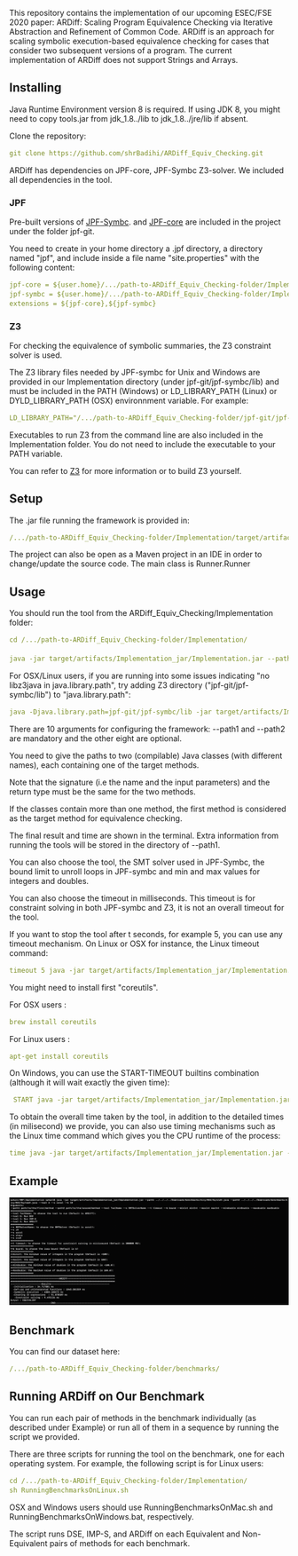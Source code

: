 This repository contains the implementation of our upcoming ESEC/FSE 2020 paper: ARDiff: Scaling Program Equivalence Checking via Iterative Abstraction and Refinement of Common Code. 
ARDiff is an approach for scaling symbolic execution-based equivalence checking for cases that consider two subsequent versions of a program.
The current implementation of ARDiff does not support Strings and Arrays.

## Installing
Java Runtime Environment version 8 is required. If using JDK 8, you might need to copy tools.jar from jdk_1.8../lib to jdk_1.8../jre/lib if absent.

Clone the repository:
````yaml
git clone https://github.com/shrBadihi/ARDiff_Equiv_Checking.git
````

ARDiff has dependencies on JPF-core, JPF-Symbc Z3-solver. We included all dependencies in the tool. 

### JPF
Pre-built versions of [JPF-Symbc](https://github.com/SymbolicPathFinder/jpf-symbc). and [JPF-core](https://https://github.com/javapathfinder/jpf-core) are included in the project under the folder jpf-git.

You need to create in your home directory a .jpf directory, a directory named "jpf", and include inside a file name "site.properties" with the following content:
````yaml
jpf-core = ${user.home}/.../path-to-ARDiff_Equiv_Checking-folder/Implementation/jpf-git/jpf-core
jpf-symbc = ${user.home}/.../path-to-ARDiff_Equiv_Checking-folder/Implementation/jpf-git/jpf-symbc
extensions = ${jpf-core},${jpf-symbc}
````

### Z3
For checking the equivalence of symbolic summaries, the Z3 constraint solver is used. 

The Z3 library files needed by JPF-symbc for Unix and Windows are provided in our Implementation directory (under jpf-git/jpf-symbc/lib) and must be included in the PATH (Windows) or LD_LIBRARY_PATH (Linux) or DYLD_LIBRARY_PATH (OSX) environnment variable. For example:

````yaml
LD_LIBRARY_PATH="/.../path-to-ARDiff_Equiv_Checking-folder/jpf-git/jpf-symbc/lib"
````

Executables to run Z3 from the command line are also included in the Implementation folder. 
You do not need to include the executable to your PATH variable.

You can refer to [Z3](https://github.com/Z3Prover/z3) for more information or to build Z3 yourself.

## Setup

The .jar file running the framework is provided in:
```yaml
/.../path-to-ARDiff_Equiv_Checking-folder/Implementation/target/artifacts/Implementation_jar/Implementation.jar
```

The project can also be open as a Maven project in an IDE in order to change/update the source code. The main class is Runner.Runner

## Usage
You should run the tool from the ARDiff_Equiv_Checking/Implementation folder:
```yaml
cd /.../path-to-ARDiff_Equiv_Checking-folder/Implementation/

java -jar target/artifacts/Implementation_jar/Implementation.jar --path1 path/to/the/first/method --path2 path/to/the/second/method --tool ToolName --s SMTSolverName --t timeout --bound LoopBoundLimit --minint Integer --maxint Integer --mindouble Double --maxdouble Double
```
For OSX/Linux users, if you are running into some issues indicating "no libz3java in java.library.path", 
try adding Z3 directory ("jpf-git/jpf-symbc/lib") to "java.library.path":

```yaml
java -Djava.library.path=jpf-git/jpf-symbc/lib -jar target/artifacts/Implementation_jar/Implementation.jar --path1 path/to/the/first/method --path2 path/to/the/second/method --tool ToolName --s SMTSolverName --t timeout --bound LoopBoundLimit --minint Integer --maxint Integer --mindouble Double --maxdouble Double
```

There are 10 arguments for configuring the framework: --path1 and --path2 are mandatory and the other eight are optional. 

You need to give the paths to two (compilable) Java classes (with different names), each containing one of the target methods.

Note that the signature (i.e the name and the input parameters) and the return type must be the same for the two methods.

If the classes contain more than one method, the first method is considered as the target method for equivalence checking. 

The final result and time are shown in the terminal. Extra information from running the tools will be stored in the directory of --path1.

You can also choose the tool, the SMT solver used in JPF-Symbc, the bound limit to unroll loops in JPF-symbc and min and max values for integers and doubles. 

You can also choose the timeout in milliseconds. This timeout is for constraint solving in both JPF-symbc and Z3, it is not an overall timeout for the tool. 

If you want to stop the tool after t seconds, for example 5, you can use any timeout mechanism.
On Linux or OSX for instance, the Linux timeout command:  

```yaml
timeout 5 java -jar target/artifacts/Implementation_jar/Implementation.jar --path1 path/to/the/first/method --path2 path/to/the/second/method --tool ToolName --s SMTSolverName --t timeout --bound LoopBoundLimit --minint Integer --maxint Integer --mindouble Double --maxdouble Double
```
You might need to install first "coreutils". 

For  OSX users :
```yaml
brew install coreutils
```

For  Linux users :
```yaml
apt-get install coreutils
```

On Windows, you can use the  START-TIMEOUT builtins combination (although it will wait exactly the given time):
```yaml
 START java -jar target/artifacts/Implementation_jar/Implementation.jar --path1 path/to/the/first/method --path2 path/to/the/second/method --tool ToolName --s SMTSolverName --t timeout --bound LoopBoundLimit --minint Integer --maxint Integer --mindouble Double --maxdouble Double & TIMEOUT /T 5
```

To obtain the overall time taken by the tool, in addition to the detailed times (in milisecond) we provide, you can also use timing mechanisms such as the Linux time command which gives you the CPU runtime of the process:
```yaml
time java -jar target/artifacts/Implementation_jar/Implementation.jar --path1 path/to/the/first/method --path2 path/to/the/second/method --tool ToolName --s SMTSolverName --t timeout --bound LoopBoundLimit --minint Integer --maxint Integer --mindouble Double --maxdouble Double
```

## Example
![](/img/eg.png)

## Benchmark 
You can find our dataset here:
```yaml
/.../path-to-ARDiff_Equiv_Checking-folder/benchmarks/
```
## Running ARDiff on Our Benchmark
You can run each pair of methods in the benchmark individually (as described under Example) or run all of them in a sequence by running the script we provided.

There are three scripts for running the tool on the benchmark, one for each operating system.
For example, the following script is for Linux users:
```yaml
cd /.../path-to-ARDiff_Equiv_Checking-folder/Implementation/
sh RunningBenchmarksOnLinux.sh
```
OSX and Windows users should use RunningBenchmarksOnMac.sh and RunningBenchmarksOnWindows.bat, respectively.

The script runs DSE, IMP-S, and ARDiff on each Equivalent and Non-Equivalent pairs of methods for each benchmark. 






